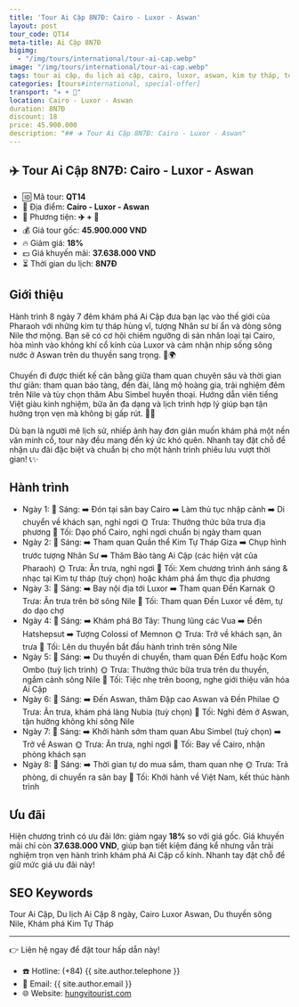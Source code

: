 ```yaml
---
title: 'Tour Ai Cập 8N7Đ: Cairo - Luxor - Aswan'
layout: post
tour_code: QT14
meta-title: Ai Cập 8N7Đ
bigimg:
  - "/img/tours/international/tour-ai-cap.webp"
image: "/img/tours/international/tour-ai-cap.webp"
tags: tour ai cập, du lịch ai cập, cairo, luxor, aswan, kim tự tháp, tour quốc tế
categories: [tours#international, special-offer]
transport: "✈️ + 🚢"
location: Cairo - Luxor - Aswan
duration: 8N7Đ
discount: 18
price: 45.900.000
description: "## ✈️ Tour Ai Cập 8N7Đ: Cairo - Luxor - Aswan"
---
```


## ✈️ Tour Ai Cập 8N7Đ: Cairo - Luxor - Aswan 

- 🆔 Mã tour: **QT14**
- 📍 Địa điểm: **Cairo - Luxor - Aswan**
- 🚗 Phương tiện: **✈️ + 🚢**
- 💰 Giá tour gốc: **45.900.000 VND**
- 🔥 Giảm giá: **18%**
- 💵 Giá khuyến mãi: **37.638.000 VND**
- ⏳ Thời gian du lịch: **8N7Đ**

## Giới thiệu
Hành trình 8 ngày 7 đêm khám phá Ai Cập đưa bạn lạc vào thế giới của Pharaoh với những kim tự tháp hùng vĩ, tượng Nhân sư bí ẩn và dòng sông Nile thơ mộng. Bạn sẽ có cơ hội chiêm ngưỡng di sản nhân loại tại Cairo, hòa mình vào không khí cổ kính của Luxor và cảm nhận nhịp sống sông nước ở Aswan trên du thuyền sang trọng. 🏺🌍

Chuyến đi được thiết kế cân bằng giữa tham quan chuyên sâu và thời gian thư giãn: tham quan bảo tàng, đền đài, lăng mộ hoàng gia, trải nghiệm đêm trên Nile và tùy chọn thăm Abu Simbel huyền thoại. Hướng dẫn viên tiếng Việt giàu kinh nghiệm, bữa ăn đa dạng và lịch trình hợp lý giúp bạn tận hưởng trọn vẹn mà không bị gấp rút. 🚢🌅

Dù bạn là người mê lịch sử, nhiếp ảnh hay đơn giản muốn khám phá một nền văn minh cổ, tour này đều mang đến ký ức khó quên. Nhanh tay đặt chỗ để nhận ưu đãi đặc biệt và chuẩn bị cho một hành trình phiêu lưu vượt thời gian! 📞✨

## Hành trình
- Ngày 1:
  🌅 Sáng: ➡️ Đón tại sân bay Cairo ➡️ Làm thủ tục nhập cảnh ➡️ Di chuyển về khách sạn, nghỉ ngơi
  🌞 Trưa: Thưởng thức bữa trưa địa phương
  🌙 Tối: Dạo phố Cairo, nghỉ ngơi chuẩn bị ngày tham quan
- Ngày 2:
  🌅 Sáng: ➡️ Tham quan Quần thể Kim Tự Tháp Giza ➡️ Chụp hình trước tượng Nhân Sư ➡️ Thăm Bảo tàng Ai Cập (các hiện vật của Pharaoh)
  🌞 Trưa: Ăn trưa, nghỉ ngơi
  🌙 Tối: Xem chương trình ánh sáng & nhạc tại Kim tự tháp (tuỳ chọn) hoặc khám phá ẩm thực địa phương
- Ngày 3:
  🌅 Sáng: ➡️ Bay nội địa tới Luxor ➡️ Tham quan Đền Karnak
  🌞 Trưa: Ăn trưa trên bờ sông Nile
  🌙 Tối: Tham quan Đền Luxor về đêm, tự do dạo chợ
- Ngày 4:
  🌅 Sáng: ➡️ Khám phá Bờ Tây: Thung lũng các Vua ➡️ Đền Hatshepsut ➡️ Tượng Colossi of Memnon
  🌞 Trưa: Trở về khách sạn, ăn trưa
  🌙 Tối: Lên du thuyền bắt đầu hành trình trên sông Nile
- Ngày 5:
  🌅 Sáng: ➡️ Du thuyền di chuyển, tham quan Đền Edfu hoặc Kom Ombo (tuỳ lịch trình)
  🌞 Trưa: Thưởng thức bữa trưa trên du thuyền, ngắm cảnh sông Nile
  🌙 Tối: Tiệc nhẹ trên boong, nghe giới thiệu văn hóa Ai Cập
- Ngày 6:
  🌅 Sáng: ➡️ Đến Aswan, thăm Đập cao Aswan và Đền Philae
  🌞 Trưa: Ăn trưa, khám phá làng Nubia (tuỳ chọn)
  🌙 Tối: Nghỉ đêm ở Aswan, tận hưởng không khí sông Nile
- Ngày 7:
  🌅 Sáng: ➡️ Khởi hành sớm tham quan Abu Simbel (tuỳ chọn) ➡️ Trở về Aswan
  🌞 Trưa: Ăn trưa, nghỉ ngơi
  🌙 Tối: Bay về Cairo, nhận phòng khách sạn
- Ngày 8:
  🌅 Sáng: ➡️ Thời gian tự do mua sắm, tham quan nhẹ
  🌞 Trưa: Trả phòng, di chuyển ra sân bay
  🌙 Tối: Khởi hành về Việt Nam, kết thúc hành trình

## Ưu đãi
Hiện chương trình có ưu đãi lớn: giảm ngay **18%** so với giá gốc. Giá khuyến mãi chỉ còn **37.638.000 VND**, giúp bạn tiết kiệm đáng kể nhưng vẫn trải nghiệm trọn vẹn hành trình khám phá Ai Cập cổ kính. Nhanh tay đặt chỗ để giữ mức giá ưu đãi này!

## SEO Keywords
Tour Ai Cập, Du lịch Ai Cập 8 ngày, Cairo Luxor Aswan, Du thuyền sông Nile, Khám phá Kim Tự Tháp

---

👉 Liên hệ ngay để đặt tour hấp dẫn này!

- ☎️ Hotline: (+84) {{ site.author.telephone }}
- 📧 Email: {{ site.author.email }}
- 🌐 Website: [hungvitourist.com](https://hungvitourist.com)

